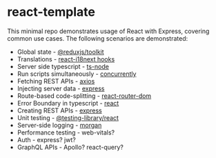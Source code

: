 # react-template

This minimal repo demonstrates usage of React with Express, covering common use cases. The following scenarios are demonstrated:

- Global state - [@reduxjs/toolkit][1]
- Translations - [react-i18next hooks][2]
- Server side typescript - [ts-node][3]
- Run scripts simultaneously - [concurrently][4]
- Fetching REST APIs - [axios][5]
- Injecting server data - [express][6]
- Route-based code-splitting - [react-router-dom][7]
- Error Boundary in typescript - [react][8]
- Creating REST APIs - [express][9]
- Unit testing - [@testing-library/react][10]
- Server-side logging - [morgan][11]
- Performance testing - web-vitals?
- Auth - express? jwt?
- GraphQL APIs - Apollo? react-query?

[1]: https://redux-toolkit.js.org/introduction/quick-start
[2]: https://react.i18next.com/latest/usetranslation-hook
[3]: https://github.com/ad548/create-react-app-express-typescript
[4]: https://stackoverflow.com/a/30950298/7435656
[5]: https://github.com/axios/axios#example
[6]: https://github.com/facebook/create-react-app/issues/1703#issuecomment-309016124
[7]: https://reactjs.org/docs/code-splitting.html#route-based-code-splitting
[8]: https://stackoverflow.com/questions/63916900/how-to-properly-type-a-react-errorboundary-class-component-in-typescript
[9]: https://www.robinwieruch.de/node-express-server-rest-api
[10]: https://testing-library.com/docs/example-codesandbox
[11]: https://github.com/expressjs/morgan#examples
